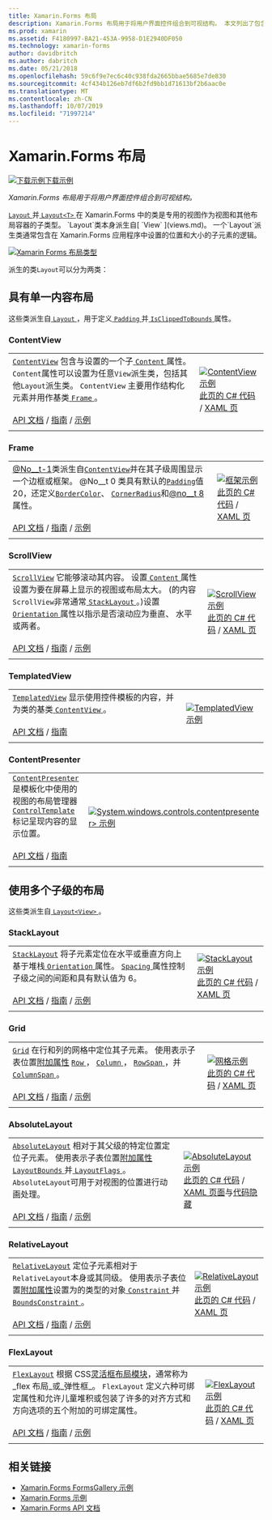 ```yaml
---
title: Xamarin.Forms 布局
description: Xamarin.Forms 布局用于将用户界面控件组合到可视结构。 本文列出了包含在 Xamarin.Forms 中的布局。
ms.prod: xamarin
ms.assetid: F4180997-BA21-453A-9958-D1E2940DF050
ms.technology: xamarin-forms
author: davidbritch
ms.author: dabritch
ms.date: 05/21/2018
ms.openlocfilehash: 59c6f9e7ec6c40c938fda2665bbae5685e7de830
ms.sourcegitcommit: 4cf434b126eb7df6b2fd9bb1d71613bf2b6aac0e
ms.translationtype: MT
ms.contentlocale: zh-CN
ms.lasthandoff: 10/07/2019
ms.locfileid: "71997214"
---
```

# <a name="xamarinforms-layouts"></a>Xamarin.Forms 布局

[![下载示例](~/media/shared/download.png)下载示例](https://docs.microsoft.com/samples/xamarin/xamarin-forms-samples/formsgallery)

_Xamarin.Forms 布局用于将用户界面控件组合到可视结构。_

[ `Layout` ](xref:Xamarin.Forms.Layout)并[ `Layout<T>` ](xref:Xamarin.Forms.Layout`1)在 Xamarin.Forms 中的类是专用的视图作为视图和其他布局容器的子类型。 `Layout`类本身派生自[ `View` ](views.md)。 一个`Layout`派生类通常包含在 Xamarin.Forms 应用程序中设置的位置和大小的子元素的逻辑。

[![Xamarin Forms 布局类型](layouts-images/layouts-sml.png "Xamarin. forms 布局类型")](layouts-images/layouts.png#lightbox "Xamarin Forms 布局类型")

派生的类`Layout`可以分为两类：

## <a name="layouts-with-single-content"></a>具有单一内容布局

这些类派生自[ `Layout` ](xref:Xamarin.Forms.Layout)，用于定义[ `Padding` ](xref:Xamarin.Forms.Layout.Padding)并[ `IsClippedToBounds` ](xref:Xamarin.Forms.Layout.IsClippedToBounds)属性。

<a name="contentView" />

### <a name="contentview"></a>ContentView

|     |     |
| --- | --- |
| [`ContentView`](xref:Xamarin.Forms.ContentView) 包含与设置的一个子[ `Content` ](xref:Xamarin.Forms.ContentView.Content)属性。 `Content`属性可以设置为任意`View`派生类，包括其他`Layout`派生类。 `ContentView` 主要用作结构化元素并用作基类[ `Frame` ](#frame)。<br /><br />[API 文档](xref:Xamarin.Forms.ContentView) / [指南](~/xamarin-forms/user-interface/layouts/contentview.md) / [示例](https://docs.microsoft.com/samples/xamarin/xamarin-forms-samples/userinterface-cardview/) | [![ContentView 示例](layouts-images/ContentView.png "ContentView 示例")](layouts-images/ContentView-Large.png#lightbox "ContentView 示例")<br />[此页的 C# 代码](https://github.com/xamarin/xamarin-forms-samples/blob/master/FormsGallery/FormsGallery/FormsGallery/CodeExamples/ContentViewDemoPage.cs) / [XAML 页](https://github.com/xamarin/xamarin-forms-samples/blob/master/FormsGallery/FormsGallery/FormsGallery/XamlExamples/ContentViewDemoPage.xaml) |
|     |     |

<a named="frame" />

### <a name="frame"></a>Frame

|     |     |
| --- | --- |
| [@No__t-1](xref:Xamarin.Forms.Frame)类派生自[`ContentView`](#contentView)并在其子级周围显示一个边框或框架。 @No__t 0 类具有默认的[`Padding`](xref:Xamarin.Forms.Layout.Padding)值20，还定义[`BorderColor`](xref:Xamarin.Forms.Frame.BorderColor)、 [`CornerRadius`](xref:Xamarin.Forms.Frame.CornerRadius)和[@no__t 8](xref:Xamarin.Forms.Frame.HasShadow)属性。<br /><br />[API 文档](xref:Xamarin.Forms.Frame) / [指南](~/xamarin-forms/user-interface/layouts/frame.md) / [示例](https://docs.microsoft.com/samples/xamarin/xamarin-forms-samples/userinterface-frame/) | [![框架示例](layouts-images/Frame.png "框架示例")](layouts-images/Frame-Large.png#lightbox "框架示例")<br />[此页的 C# 代码](https://github.com/xamarin/xamarin-forms-samples/blob/master/FormsGallery/FormsGallery/FormsGallery/CodeExamples/FrameDemoPage.cs) / [XAML 页](https://github.com/xamarin/xamarin-forms-samples/blob/master/FormsGallery/FormsGallery/FormsGallery/XamlExamples/FrameDemoPage.xaml) |
|     |     |

<a name="scrollView" />

### <a name="scrollview"></a>ScrollView

|     |     |
| --- | --- |
| [`ScrollView`](xref:Xamarin.Forms.ScrollView) 它能够滚动其内容。 设置[ `Content` ](xref:Xamarin.Forms.ScrollView.Content)属性设置为要在屏幕上显示的视图或布局太大。 (的内容`ScrollView`非常通常[ `StackLayout` ](#stackLayout)。)设置[ `Orientation` ](xref:Xamarin.Forms.ScrollView.Orientation)属性以指示是否滚动应为垂直、 水平或两者。<br /><br />[API 文档](xref:Xamarin.Forms.ScrollView) / [指南](~/xamarin-forms/user-interface/layouts/scroll-view.md) / [示例](https://docs.microsoft.com/samples/xamarin/xamarin-forms-samples/userinterface-layout) | [![ScrollView 示例](layouts-images/ScrollView.png "ScrollView 示例")](layouts-images/ScrollView-Large.png#lightbox "ScrollView 示例")<br />[此页的 C# 代码](https://github.com/xamarin/xamarin-forms-samples/blob/master/FormsGallery/FormsGallery/FormsGallery/CodeExamples/ScrollViewDemoPage.cs) / [XAML 页](https://github.com/xamarin/xamarin-forms-samples/blob/master/FormsGallery/FormsGallery/FormsGallery/XamlExamples/ScrollViewDemoPage.xaml) |
|     |     |

### <a name="templatedview"></a>TemplatedView

|     |     |
| --- | --- |
| [`TemplatedView`](xref:Xamarin.Forms.TemplatedView) 显示使用控件模板的内容，并为类的基类[ `ContentView` ](#contentView)。<br /><br />[API 文档](xref:Xamarin.Forms.TemplatedView) / [指南](~/xamarin-forms/app-fundamentals/templates/control-templates/index.md) | [![TemplatedView 示例](layouts-images/TemplatedView.png "TemplatedView 示例")](layouts-images/TemplatedView.png#lightbox "TemplatedView 示例") |
|     |     |

### <a name="contentpresenter"></a>ContentPresenter

|     |     |
| --- | --- |
| [`ContentPresenter`](xref:Xamarin.Forms.ContentPresenter) 是模板化中使用的视图的布局管理器[ `ControlTemplate` ](xref:Xamarin.Forms.ControlTemplate)标记呈现内容的显示位置。<br /><br />[API 文档](xref:Xamarin.Forms.ContentPresenter) / [指南](~/xamarin-forms/app-fundamentals/templates/control-templates/index.md) | [![System.windows.controls.contentpresenter> 示例](layouts-images/ContentPresenter.png "system.windows.controls.contentpresenter> 示例")](layouts-images/ContentPresenter.png#lightbox "System.windows.controls.contentpresenter> 示例") |
|     |     |

## <a name="layouts-with-multiple-children"></a>使用多个子级的布局

这些类派生自[ `Layout<View>` ](xref:Xamarin.Forms.Layout`1)。

<a name="stackLayout" />

### <a name="stacklayout"></a>StackLayout

|     |     |
| --- | --- |
| [`StackLayout`](xref:Xamarin.Forms.StackLayout) 将子元素定位在水平或垂直方向上基于堆栈[ `Orientation` ](xref:Xamarin.Forms.StackLayout.Orientation)属性。 [ `Spacing` ](xref:Xamarin.Forms.StackLayout.Spacing)属性控制子级之间的间距和具有默认值为 6。<br /><br />[API 文档](xref:Xamarin.Forms.StackLayout) / [指南](~/xamarin-forms/user-interface/layouts/stack-layout.md) / [示例](https://docs.microsoft.com/samples/xamarin/xamarin-forms-samples/userinterface-layout)| [![StackLayout 示例](layouts-images/StackLayout.png "StackLayout 示例")](layouts-images/StackLayout-Large.png#lightbox "StackLayout 示例")<br />[此页的 C# 代码](https://github.com/xamarin/xamarin-forms-samples/blob/master/FormsGallery/FormsGallery/FormsGallery/CodeExamples/StackLayoutDemoPage.cs) / [XAML 页](https://github.com/xamarin/xamarin-forms-samples/blob/master/FormsGallery/FormsGallery/FormsGallery/XamlExamples/StackLayoutDemoPage.xaml) |
|     |     |

<a name="grid" />

### <a name="grid"></a>Grid

|     |     |
| --- | --- |
| [`Grid`](xref:Xamarin.Forms.Grid) 在行和列的网格中定位其子元素。 使用表示子表位置[附加属性](~/xamarin-forms/xaml/attached-properties.md) [ `Row` ](xref:Xamarin.Forms.Grid.RowProperty)， [ `Column` ](xref:Xamarin.Forms.Grid.ColumnProperty)， [ `RowSpan` ](xref:Xamarin.Forms.Grid.RowSpanProperty)，并[ `ColumnSpan` ](xref:Xamarin.Forms.Grid.ColumnSpanProperty)。<br /><br />[API 文档](xref:Xamarin.Forms.Grid) / [指南](~/xamarin-forms/user-interface/layouts/grid.md) / [示例](https://docs.microsoft.com/samples/xamarin/xamarin-forms-samples/userinterface-layout) | [![网格示例](layouts-images/Grid.png "网格示例")](layouts-images/Grid-Large.png#lightbox "网格示例")<br />[此页的 C# 代码](https://github.com/xamarin/xamarin-forms-samples/blob/master/FormsGallery/FormsGallery/FormsGallery/CodeExamples/GridDemoPage.cs) / [XAML 页](https://github.com/xamarin/xamarin-forms-samples/blob/master/FormsGallery/FormsGallery/FormsGallery/XamlExamples/GridDemoPage.xaml) |
|     |     |

### <a name="absolutelayout"></a>AbsoluteLayout

|     |     |
| --- | --- |
| [`AbsoluteLayout`](xref:Xamarin.Forms.AbsoluteLayout) 相对于其父级的特定位置定位子元素。 使用表示子表位置[附加属性](~/xamarin-forms/xaml/attached-properties.md) [ `LayoutBounds` ](xref:Xamarin.Forms.AbsoluteLayout.LayoutBoundsProperty)并[ `LayoutFlags` ](xref:Xamarin.Forms.AbsoluteLayout.LayoutFlagsProperty)。 `AbsoluteLayout`可用于对视图的位置进行动画处理。<br /><br />[API 文档](xref:Xamarin.Forms.AbsoluteLayout) / [指南](~/xamarin-forms/user-interface/layouts/absolute-layout.md) / [示例](https://docs.microsoft.com/samples/xamarin/xamarin-forms-samples/userinterface-layout) | [![AbsoluteLayout 示例](layouts-images/AbsoluteLayout.png "AbsoluteLayout 示例")](layouts-images/AbsoluteLayout-Large.png#lightbox "AbsoluteLayout 示例")<br />[此页的 C# 代码](https://github.com/xamarin/xamarin-forms-samples/blob/master/FormsGallery/FormsGallery/FormsGallery/CodeExamples/AbsoluteLayoutdDemoPage.cs) / [XAML 页面](https://github.com/xamarin/xamarin-forms-samples/blob/master/FormsGallery/FormsGallery/FormsGallery/XamlExamples/AbsoluteLayoutDemoPage.xaml)与[代码隐藏](https://github.com/xamarin/xamarin-forms-samples/blob/master/FormsGallery/FormsGallery/FormsGallery/XamlExamples/AbsoluteLayoutDemoPage.xaml.cs) |
|     |     |

### <a name="relativelayout"></a>RelativeLayout

|     |     |
| --- | --- |
| [`RelativeLayout`](xref:Xamarin.Forms.RelativeLayout) 定位子元素相对于`RelativeLayout`本身或其同级。 使用表示子表位置[附加属性](~/xamarin-forms/xaml/attached-properties.md)设置为的类型的对象[ `Constraint` ](xref:Xamarin.Forms.Constraint)并[ `BoundsConstraint` ](xref:Xamarin.Forms.Constraint)。<br /><br />[API 文档](xref:Xamarin.Forms.RelativeLayout) / [指南](~/xamarin-forms/user-interface/layouts/relative-layout.md) / [示例](https://docs.microsoft.com/samples/xamarin/xamarin-forms-samples/userinterface-layout) | [![RelativeLayout 示例](layouts-images/RelativeLayout.png "RelativeLayout 示例")](layouts-images/RelativeLayout-Large.png#lightbox "RelativeLayout 示例")<br />[此页的 C# 代码](https://github.com/xamarin/xamarin-forms-samples/blob/master/FormsGallery/FormsGallery/FormsGallery/CodeExamples/RelativeLayoutDemoPage.cs) / [XAML 页](https://github.com/xamarin/xamarin-forms-samples/blob/master/FormsGallery/FormsGallery/FormsGallery/XamlExamples/RelativeLayoutDemoPage.xaml) |
|     |     |

### <a name="flexlayout"></a>FlexLayout

|     |     |
| --- | --- |
| [`FlexLayout`](xref:Xamarin.Forms.FlexLayout) 根据 CSS[灵活框布局模块](http://www.w3.org/TR/css-flexbox-1/)，通常称为_flex 布局_或_弹性框_。 `FlexLayout` 定义六种可绑定属性和允许儿童堆积或包装了许多的对齐方式和方向选项的五个附加的可绑定属性。<br /><br />[API 文档](xref:Xamarin.Forms.FlexLayout) / [指南](~/xamarin-forms/user-interface/layouts/flex-layout.md) / [示例](https://docs.microsoft.com/samples/xamarin/xamarin-forms-samples/userinterface-flexlayoutdemos) | [![FlexLayout 示例](layouts-images/FlexLayout.png "FlexLayout 示例")](layouts-images/FlexLayout-Large.png#lightbox "FlexLayout 示例")<br />[此页的 C# 代码](https://github.com/xamarin/xamarin-forms-samples/blob/master/FormsGallery/FormsGallery/FormsGallery/CodeExamples/FlexLayoutDemoPage.cs) / [XAML 页](https://github.com/xamarin/xamarin-forms-samples/blob/master/FormsGallery/FormsGallery/FormsGallery/XamlExamples/FlexLayoutDemoPage.xaml) |
|     |     |

## <a name="related-links"></a>相关链接

- [Xamarin.Forms FormsGallery 示例](https://docs.microsoft.com/samples/xamarin/xamarin-forms-samples/formsgallery)
- [Xamarin.Forms 示例](https://docs.microsoft.com/samples/browse/?products=xamarin&term=Xamarin.Forms)
- [Xamarin.Forms API 文档](https://docs.microsoft.com/dotnet/api/xamarin.forms?view=xamarin-forms)
